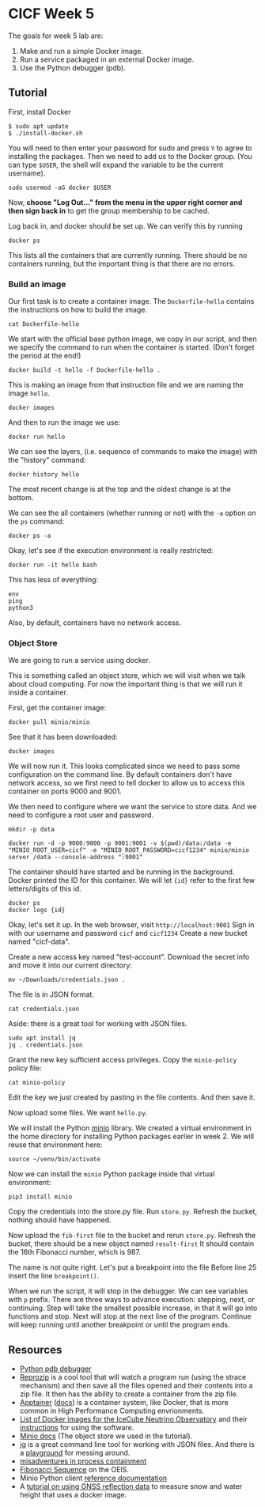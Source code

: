 # CICF Week 5

The goals for week 5 lab are:

1. Make and run a simple Docker image.
1. Run a service packaged in an external Docker image.
1. Use the Python debugger (pdb).

## Tutorial

First, install Docker

```
$ sudo apt update
$ ./install-docker.sh
```

You will need to then enter your password for sudo and press `Y` to
agree to installing the packages.
Then we need to add us to the Docker group.
(You can type `$USER`, the shell will expand the variable to be the current username).

```
sudo usermod -aG docker $USER
```

Now, **choose "Log Out..." from the menu in the upper right corner and
then sign back in** to get the group membership to be cached.

Log back in, and docker should be set up.
We can verify this by running

```
docker ps
```

This lists all the containers that are currently running.
There should be no containers running, but the important thing is
that there are no errors.

### Build an image

Our first task is to create a container image.
The `Dockerfile-hello` contains the instructions on how to build the
image.

```
cat Dockerfile-hello
```

We start with the official base python image, we copy in our script,
and then we specify the command to run when the container is
started.
(Don't forget the period at the end!)

```
docker build -t hello -f Dockerfile-hello .
```

This is making an image from that instruction file and we are naming
the image `hello`.

```
docker images
```

And then to run the image we use:

```
docker run hello
```

We can see the layers, (i.e. sequence of commands to make the image)
with the "history" command:

```
docker history hello
```

The most recent change is at the top and the oldest change is at the
bottom.

We can see the all containers (whether running or not) with the
`-a` option on the `ps` command:

```
docker ps -a
```

Okay, let's see if the execution environment is really restricted:

```
docker run -it hello bash
```

This has less of everything:

```
env
ping
python3
```

Also, by default, containers have no network access.


### Object Store

We are going to run a service using docker.

This is something called an object store, which we will visit when we
talk about cloud computing.  For now the important thing is that we
will run it inside a container.

First, get the container image:

```
docker pull minio/minio
```

See that it has been downloaded:

```
docker images
```

We will now run it.  This looks complicated since we need to pass some
configuration on the command line.  By default containers don't have
network access, so we first need to tell docker to allow us to access
this container on ports 9000 and 9001.

We then need to configure where we want the service to store data.
And we need to configure a root user and password.

```
mkdir -p data

docker run -d -p 9000:9000 -p 9001:9001 -v $(pwd)/data:/data -e "MINIO_ROOT_USER=cicf" -e "MINIO_ROOT_PASSWORD=cicf1234" minio/minio server /data --console-address ":9001"
```

The container should have started and be running in the background.
Docker printed the ID for this container.  We will let `{id}` refer to
the first few letters/digits of this id.

```
docker ps
docker logs {id}
```

Okay, let's set it up. In the web browser, visit `http://localhost:9001`
Sign in with our username and password `cicf` and `cicf1234` Create a new
bucket named "cicf-data".

Create a new access key named "test-account".  Download the secret
info and move it into our current directory:

```
mv ~/Downloads/credentials.json .
```

The file is in JSON format.

```
cat credentials.json
```

Aside: there is a great tool for working with JSON files.

```
sudo apt install jq
jq . credentials.json
```

Grant the new key sufficient access privileges.  Copy the `minio-policy`
policy file:

```
cat minio-policy
```

Edit the key we just created by pasting in the file contents.  And then
save it.

Now upload some files.  We want `hello.py`.

We will install the Python [minio] library.  We created a virtual
environment in the home directory for installing Python packages
earlier in week 2.  We will reuse that environment here:

[minio]: https://pypi.org/project/minio/

```
source ~/venv/bin/activate
```

Now we can install the `minio` Python package inside that virtual
environment:

```
pip3 install minio
```

Copy the credentials into the store.py file.  Run `store.py`.  Refresh
the bucket, nothing should have happened.  

Now upload the `fib-first` file to the bucket and rerun `store.py`.
Refresh the bucket, there should be a new object named `result-first`
It should contain the 16th Fibonacci number, which is 987.

The name is not quite right.  Let's put a breakpoint into the file
Before line 25 insert the line `breakpoint()`.

When we run the script, it will stop in the debugger.  We can see
variables with `p` prefix.  There are three ways to advance execution:
stepping, next, or continuing. Step will take the smallest possible
increase, in that it will go into functions and stop.  Next will stop
at the next line of the program.  Continue will keep running until
another breakpoint or until the program ends.


## Resources

- [Python pdb debugger](https://docs.python.org/3/library/pdb.html)
- [Reprozip](https://www.reprozip.org/) is a cool tool that will watch
  a program run (using the strace mechanism) and then save all the
  files opened and their contents into a zip file. It then has the
  ability to create a container from the zip file.
- [Apptainer](https://apptainer.org/)
  ([docs](https://apptainer.org/docs/user/latest/)) is a container
  system, like Docker, that is more common in High Performance
  Computing envrionments.
- [List of Docker images for the IceCube Neutrino Observatory](https://hub.docker.com/u/icecube)
  and their [instructions](https://docs.icecube.aq/icetray/main/index.html)
  for using the software.
- [Minio docs](https://min.io/docs/minio/container/index.html) (The
  object store we used in the tutorial).
- [jq](https://jqlang.github.io/jq/) is a great command line tool for
  working with JSON files. And there is a
  [playground](https://jqplay.org/) for messing around.
- [misadventures in process containment](https://apenwarr.ca/log/?m=201901)
- [Fibonacci Sequence](https://oeis.org/A000045) on the OEIS.
- Minio Python client [reference
  documentation](https://min.io/docs/minio/linux/developers/python/API.html#put_object)
- A [tutorial on using GNSS reflection data](https://gnssrefl.readthedocs.io/en/latest/pages/docker_cl_instructions.html)
  to measure snow and water height that uses a docker image.
